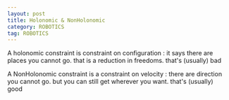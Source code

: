```yaml
---
layout: post
title: Holonomic & NonHolonomic
category: ROBOTICS
tag: ROBOTICS
---
```


A holonomic constraint is constraint on configuration : it says there are places you cannot go. that is a reduction in freedoms. that's (usually) bad

A NonHolonomic constraint is a constraint on velocity : there are direction you cannot go. but you can still get wherever you want. that's (usually) good
